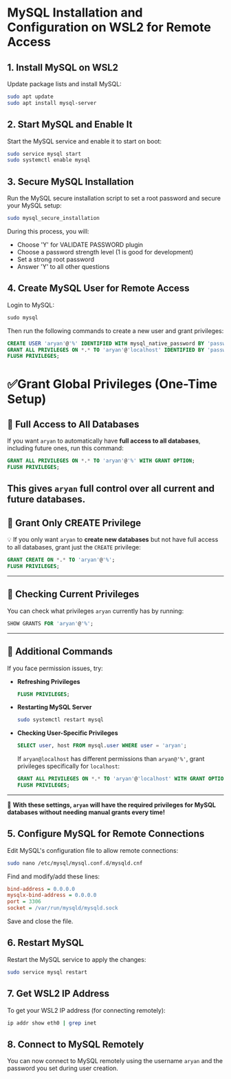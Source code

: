 
# MySQL Installation and Configuration on WSL2 for Remote Access

## 1. Install MySQL on WSL2

Update package lists and install MySQL:

```bash
sudo apt update
sudo apt install mysql-server
```

## 2. Start MySQL and Enable It

Start the MySQL service and enable it to start on boot:

```bash
sudo service mysql start
sudo systemctl enable mysql
```

## 3. Secure MySQL Installation

Run the MySQL secure installation script to set a root password and secure your MySQL setup:

```bash
sudo mysql_secure_installation
```

During this process, you will:
- Choose 'Y' for VALIDATE PASSWORD plugin
- Choose a password strength level (1 is good for development)
- Set a strong root password
- Answer 'Y' to all other questions

## 4. Create MySQL User for Remote Access

Login to MySQL:

```sql
sudo mysql
```

Then run the following commands to create a new user and grant privileges:

```sql
CREATE USER 'aryan'@'%' IDENTIFIED WITH mysql_native_password BY 'password';
GRANT ALL PRIVILEGES ON *.* TO 'aryan'@'localhost' IDENTIFIED BY 'password' WITH GRANT OPTION;
FLUSH PRIVILEGES;
```

# ✅Grant Global Privileges (One-Time Setup)

## 🔹 Full Access to All Databases
If you want `aryan` to automatically have **full access to all databases**, including future ones, run this command:

```sql
GRANT ALL PRIVILEGES ON *.* TO 'aryan'@'%' WITH GRANT OPTION;
FLUSH PRIVILEGES;
```
This gives `aryan` **full control over all current and future databases**.
---

## 🔹 Grant Only CREATE Privilege  
💡 If you only want `aryan` to **create new databases** but not have full access to all databases, grant just the `CREATE` privilege:

```sql
GRANT CREATE ON *.* TO 'aryan'@'%';
FLUSH PRIVILEGES;
```
---

## 🔹 Checking Current Privileges  
You can check what privileges `aryan` currently has by running:

```sql
SHOW GRANTS FOR 'aryan'@'%';
```

---

## 🔹 Additional Commands  
If you face permission issues, try:

- **Refreshing Privileges**  
  ```sql
  FLUSH PRIVILEGES;
  ```
  
- **Restarting MySQL Server**  
  ```bash
  sudo systemctl restart mysql
  ```

- **Checking User-Specific Privileges**  
  ```sql
  SELECT user, host FROM mysql.user WHERE user = 'aryan';
  ```
  If `aryan@localhost` has different permissions than `aryan@'%'`, grant privileges specifically for `localhost`:
  
  ```sql
  GRANT ALL PRIVILEGES ON *.* TO 'aryan'@'localhost' WITH GRANT OPTION;
  FLUSH PRIVILEGES;
  ```

---

🚀 **With these settings, `aryan` will have the required privileges for MySQL databases without needing manual grants every time!**


## 5. Configure MySQL for Remote Connections

Edit MySQL's configuration file to allow remote connections:

```bash
sudo nano /etc/mysql/mysql.conf.d/mysqld.cnf
```

Find and modify/add these lines:

```ini
bind-address = 0.0.0.0
mysqlx-bind-address = 0.0.0.0
port = 3306
socket = /var/run/mysqld/mysqld.sock
```

Save and close the file.

## 6. Restart MySQL

Restart the MySQL service to apply the changes:

```bash
sudo service mysql restart
```

## 7. Get WSL2 IP Address

To get your WSL2 IP address (for connecting remotely):

```bash
ip addr show eth0 | grep inet
```

## 8. Connect to MySQL Remotely

You can now connect to MySQL remotely using the username `aryan` and the password you set during user creation.

